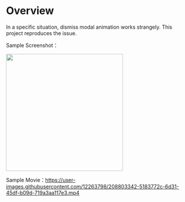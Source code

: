 # Overview

In a specific situation, dismiss modal animation works strangely. This project reproduces the issue.

Sample Screenshot：

<img src="https://user-images.githubusercontent.com/12263798/208803687-8cc06930-d0e1-4953-846c-337c07943fd8.png" width="320">

Sample Movie：https://user-images.githubusercontent.com/12263798/208803342-5183772c-6d31-45df-b09d-719a3aa117e3.mp4
